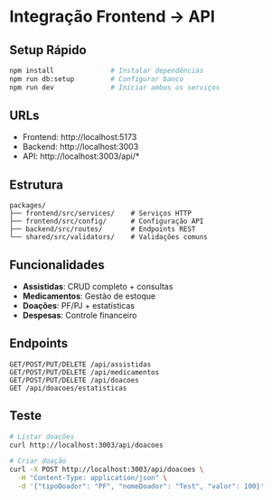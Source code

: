 # Integração Frontend → API

## Setup Rápido

```bash
npm install              # Instalar dependências
npm run db:setup         # Configurar banco
npm run dev              # Iniciar ambos os serviços
```

## URLs

- Frontend: http://localhost:5173
- Backend: http://localhost:3003
- API: http://localhost:3003/api/\*

## Estrutura

```
packages/
├── frontend/src/services/    # Serviços HTTP
├── frontend/src/config/      # Configuração API
├── backend/src/routes/       # Endpoints REST
└── shared/src/validators/    # Validações comuns
```

## Funcionalidades

- **Assistidas**: CRUD completo + consultas
- **Medicamentos**: Gestão de estoque
- **Doações**: PF/PJ + estatísticas
- **Despesas**: Controle financeiro

## Endpoints

```
GET/POST/PUT/DELETE /api/assistidas
GET/POST/PUT/DELETE /api/medicamentos
GET/POST/PUT/DELETE /api/doacoes
GET /api/doacoes/estatisticas
```

## Teste

```bash
# Listar doações
curl http://localhost:3003/api/doacoes

# Criar doação
curl -X POST http://localhost:3003/api/doacoes \
  -H "Content-Type: application/json" \
  -d '{"tipoDoador": "PF", "nomeDoador": "Test", "valor": 100}'
```
